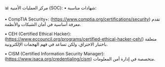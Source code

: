  📊 مركز العمليات الأمنية (SOC):
 • شهادات مناسبة:
 
 • CompTIA Security+: (https://www.comptia.org/certifications/security) 
 تقدم معرفة أساسية في أمان الشبكات والأنظمة.

 
 • CEH (Certified Ethical Hacker): (https://www.eccouncil.org/programs/certified-ethical-hacker-ceh/) 
 متعلقة باختبار الاختراق، ولكن تساعد في فهم الهجمات الإلكترونية.

 
 • CISM (Certified Information Security Manager):   (https://www.isaca.org/credentialing/cism) 
 متخصصة في إدارة أمن المعلومات.
 
 
